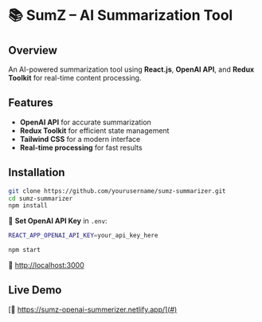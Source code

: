 # 📚 SumZ – AI Summarization Tool

## Overview
An AI-powered summarization tool using **React.js**, **OpenAI API**, and **Redux Toolkit** for real-time content processing.

## Features
- **OpenAI API** for accurate summarization
- **Redux Toolkit** for efficient state management
- **Tailwind CSS** for a modern interface
- **Real-time processing** for fast results

## Installation
```bash
git clone https://github.com/yourusername/sumz-summarizer.git
cd sumz-summarizer
npm install
```
🔑 **Set OpenAI API Key** in `.env`:
```bash
REACT_APP_OPENAI_API_KEY=your_api_key_here
```
```bash
npm start
```
🔗 [http://localhost:3000](http://localhost:3000)

## Live Demo
[🔗 https://sumz-openai-summerizer.netlify.app/](#)
